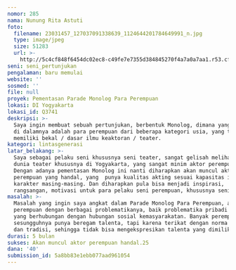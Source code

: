 ```yaml
---
nomor: 285
nama: Nunung Rita Astuti
foto:
  filename: 23031457_127037091338639_1124644201784649991_n.jpg
  type: image/jpeg
  size: 51283
  url: >-
    http://5c4cf848f6454dc02ec8-c49fe7e7355d384845270f4a7a0a7aa1.r53.cf2.rackcdn.com/102398f8-10a1-47c2-97a6-06275c0bfc5c/23031457_127037091338639_1124644201784649991_n.jpg
seni: seni_pertunjukan
pengalaman: baru memulai
website: ''
sosmed: ''
file: null
proyek: Pementasan Parade Monolog Para Perempuan
lokasi: DI Yogyakarta
lokasi_id: Q3741
deskripsi: >-
  Saya ingin membuat sebuah pertunjukan, berbentuk Monolog, dimana yang berperan
  di dalamnya adalah para perempuan dari beberapa kategori usia, yang tentu saja
  memiliki bekal / dasar ilmu keaktoran / teater.
kategori: lintasgenerasi
latar_belakang: >-
  Saya sebagai pelaku seni khususnya seni teater, sangat gelisah melihat peta
  dunia teater khususnya di Yogyakarta, yang sangat minim aktor perempuan.
  Dengan adanya pementasan Monolog ini nanti diharapkan akan muncul aktor-aktor
  perempuan yang handal, yang  punya kualitas akting sesuai kapasitas ilmu dan
  karakter masing-masing. Dan diharapkan pula bisa menjadi inspirasi,
  rangsangan, motivasi untuk para pelaku seni perempuan, khususnya seni teater.
masalah: >-
  Masalah yang ingin saya angkat dalam Parade Monolog Para Perempuan, adala
  perempuan dengan berbagai problematikanya, baik problematika pribadi maupun
  yang berhubungan dengan hubungan sosial kemasyarakatan. Banyak perempuan yang
  sesungguhnya punya beregam talenta, tapi karena terikat dengan norma budaya
  dan tradisi, sehingga tidak bisa mengekspresikan talenta yang dimilikinya.
durasi: 5 bulan
sukses: Akan muncul aktor perempuan handal.25
dana: '40'
submission_id: 5a8bb83e1ebb077aad961054
---
```

